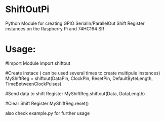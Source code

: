 # ShiftOutPi
Python Module for creating GPIO SerialIn/ParallelOut Shift Register instances on the Raspberry Pi and 74HC164 SR

# Usage:

#Import Module
import shiftout

#Create instace ( can be used several times to create multipule instances) 
MyShiftReg = shiftout(DataPin, ClockPin, ResetPin, DefaultByteLength, TimeBetweenClockPulses)

#Send data to shift Register
MyShiftReg.shiftout(Data, DataLength)

#Clear Shift Register
MyShiftReg.reset()

also check example.py for further usage 
